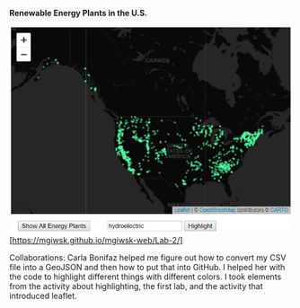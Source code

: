 <b> Renewable Energy Plants in the U.S. </b>

![alt text](https://github.com/mgiwsk/mgiwsk-web/blob/master/Lab-2/finalSS.PNG "Hydroelectric Plants")
[https://mgiwsk.github.io/mgiwsk-web/Lab-2/]

Collaborations: Carla Bonifaz helped me figure out how to convert my CSV file into a GeoJSON and then how to put that into GitHub. I helped her with the code to highlight different things with different colors. I took elements from the activity about highlighting, the first lab, and the activity that introduced leaflet. 



